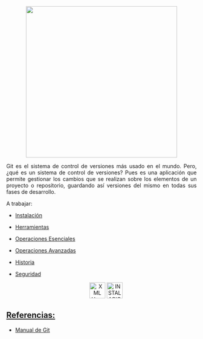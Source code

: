 <div align="justify">

<div align="center" >
 <img src="https://rosolutions.com.mx/blog/wp-content/uploads/2019/02/git.jpeg" width="400px">
</div>

 Git es el sistema de control de versiones más usado en el mundo. Pero, ¿qué es un sistema de control de versiones? Pues es una aplicación que permite gestionar los cambios que se realizan sobre los elementos de un proyecto o repositorio, guardando así versiones del mismo en todas sus fases de desarrollo.

 A trabajar:
 - [Instalación](INSTALACION.md)
 - [Herramientas](HERRAMIENTAS.md)
 - [Operaciones Esenciales](OPERACIONES_ESENCIALES.md)
 - [Operaciones Avanzadas](OPERACIONES_AVANZADAS.md)
 - [Historia](HISTORIA.md)
 - [Seguridad](SEGURIDAD.md)


	<div align="center">
	    <a href="README.md"><img src="../../img/home.png" alt="XML Home" style="width:42px;height:42px;"></a>
	    <a href="INSTALACION.md"><img src="../../img/next.png" alt="INSTALACION GIT" style="width:42px;height:42px;">
	</div>

 </div>

 ## Referencias:

 - [Manual de Git](https://aprendeconalf.es/docencia/git/)
